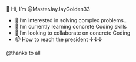 
👋 Hi, I’m @MasterJayJayGolden33
- 👀 I’m interested in solving complex problems..
- 🌱 I’m currently learning concrete Coding skills 
- 💞️ I’m looking to collaborate on concrete Coding 
- 📫 How to reach the president ↓↓↓

<!--- No abuse No blocking No entanglement arguments @
MasterJayJayGolden33/MasterJayJayGolden33 is a ✨ special git master ✨ president repository because its `README.md` (this file) appears on your GitHub profile.
You can click the Preview link to take a look at your changes.
--->@thanks to all 
